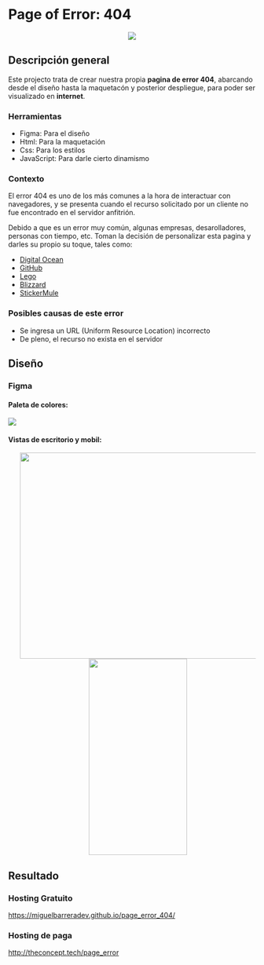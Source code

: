 # Page of Error: 404
<!-- Save image tmp -->
<p align='center'>
<img src='https://user-images.githubusercontent.com/82726832/164954163-43e5ee26-253c-4a5a-b009-e890ffc21eb8.png'>
</p>

## Descripción general
Este projecto trata de crear nuestra propia **pagina de error 404**, abarcando desde el diseño hasta la maquetacón y posterior despliegue, para poder
ser visualizado en **internet**.

### Herramientas
- Figma: Para el diseño
- Html: Para la maquetación
- Css: Para los estilos
- JavaScript: Para darle cierto dinamismo

### Contexto
El error 404 es uno de los más comunes a la hora de interactuar con navegadores, y se presenta cuando el recurso solicitado por un cliente no fue encontrado
en el servidor anfitrión.

Debido a que es un error muy común, algunas empresas, desarolladores, personas con tiempo, etc. Toman la decisión de personalizar esta pagina y darles su propio su toque, tales como:

- [Digital Ocean](https://intranet.hbtn.io/rltoken/BcOQZUPzoF6sfWd28JAOmA)
- [GitHub](https://intranet.hbtn.io/rltoken/i56pau9DIG49cBUMBwEcPg)
- [Lego](https://intranet.hbtn.io/rltoken/cm7-ZqHoxVdLwhOc1XGwyg)
- [Blizzard](https://intranet.hbtn.io/rltoken/oJ8wrqP9rgPAc1Qzr-q7kg)
- [StickerMule](https://intranet.hbtn.io/rltoken/apZ3b5W6-ms9a49_V0e8cg)

### Posibles causas de este error
- Se ingresa un URL (Uniform Resource Location) incorrecto
- De pleno, el recurso no exista en el servidor

## Diseño
### Figma
#### Paleta de colores:
<img src='https://user-images.githubusercontent.com/82726832/165028911-c91c817b-154c-4a24-bfdb-8742ae47277b.png'>

#### Vistas de escritorio y mobil:
<ul align='center'>
  <img src='https://user-images.githubusercontent.com/82726832/165029311-85984552-66cd-426b-8a06-67a04454d4b2.png' width='700px' height='420px'>
  <img src='https://user-images.githubusercontent.com/82726832/165029332-dc93f41a-07d6-4041-8c52-d6f8e94cb3a4.png' width='200px' height='400px'>
</ul>

## Resultado
### Hosting Gratuito
https://miguelbarreradev.github.io/page_error_404/
### Hosting de paga
http://theconcept.tech/page_error


